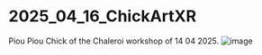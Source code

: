 # 2025_04_16_ChickArtXR

Piou Piou Chick of the Chaleroi workshop of 14 04 2025.
![image](https://github.com/user-attachments/assets/63dc0571-f232-4aa0-bc4c-aab0fe798dee)
